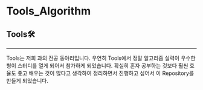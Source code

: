 # Tools_Algorithm

## Tools🛠
---
Tools는 저희 과의 전공 동아리입니다. 
우연히 Tools에서 정말 알고리즘 실력이 우수한 형이 스터디를 열게 되어서 참가하게 되었습니다.
확실히 혼자 공부하는 것보다 훨씬 효율도 좋고 배우는 것이 많다고 생각하여 정리하면서 진행하고 싶어서 이 Repository를 만들게 되었습니다.
